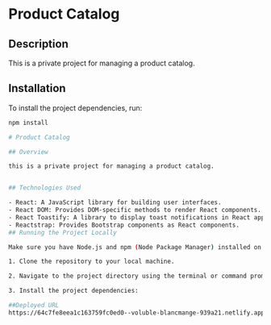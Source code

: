 # Product Catalog

## Description

This is a private project for managing a product catalog.

## Installation

To install the project dependencies, run:

```bash
npm install

# Product Catalog

## Overview

this is a private project for managing a product catalog.


## Technologies Used

- React: A JavaScript library for building user interfaces.
- React DOM: Provides DOM-specific methods to render React components.
- React Toastify: A library to display toast notifications in React applications.
- Reactstrap: Provides Bootstrap components as React components.
## Running the Project Locally

Make sure you have Node.js and npm (Node Package Manager) installed on your machine.

1. Clone the repository to your local machine.

2. Navigate to the project directory using the terminal or command prompt.

3. Install the project dependencies:

##Deployed URL
https://64c7fe8eea1c163759fc0ed0--voluble-blancmange-939a21.netlify.app/
